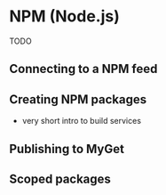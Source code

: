 # NPM \(Node.js\)

TODO

## Connecting to a NPM feed

## Creating NPM packages

+ very short intro to build services

## Publishing to MyGet

## Scoped packages

